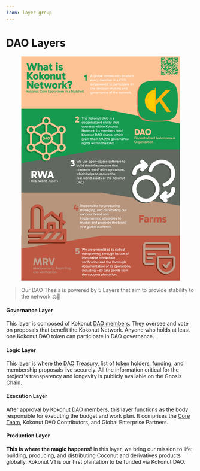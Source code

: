 ```yaml
---
icon: layer-group
---
```


# DAO Layers

<figure><img src="../.gitbook/assets/KKN_info.png" alt=""><figcaption></figcaption></figure>

> Our DAO Thesis is powered by 5 Layers that aim to provide stability to the network ⚖️🧬

#### Governance Layer

This layer is composed of Kokonut [DAO members](https://link.kokonut.network/members). They oversee and vote on proposals that benefit the Kokonut Network. Anyone who holds at least one Kokonut DAO token can participate in DAO governance.

#### Logic Layer

This layer is where the [DAO Treasury](https://link.kokonut.network/treasury), list of token holders, funding, and membership proposals live securely. All the information critical for the project's transparency and longevity is publicly available on the Gnosis Chain.

#### Execution Layer

After approval by Kokonut DAO members, this layer functions as the body responsible for executing the budget and work plan. It comprises the [Core Team](https://kokonut.network/about), Kokonut DAO Contributors, and Global Enterprise Partners.

#### Production Layer

**This is where the magic happens!** In this layer, we bring our mission to life: building, producing, and distributing Coconut and derivatives products globally. Kokonut V1 is our first plantation to be funded via Kokonut DAO.
